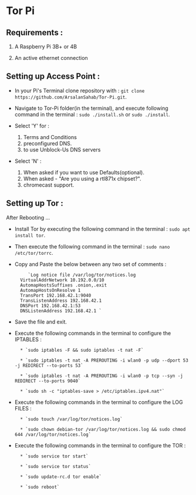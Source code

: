 Tor Pi
====================


Requirements :
-------------

1. A Raspberry Pi 3B+ or 4B

2. An active ethernet connection


Setting up Access Point :
-------------

* In your Pi's Terminal clone repository with : `git clone https://github.com/ArsalanSahab/Tor-Pi.git`.

* Navigate to Tor-Pi folder(in the terminal), and execute following command in the terminal : `sudo ./install.sh` or `sudo ./install`.

* Select 'Y' for :

	1. Terms and Conditions
	2. preconfigured DNS.
	3. to use Unblock-Us DNS servers

* Select 'N'  :

	1. When asked if you want to use Defaults(optional).
	2. When asked - "Are you using a rtl871x chipset?".
	3. chromecast support.


Setting up Tor :
-----------------------

After Rebooting ...

* Install Tor by executing the following command in the terminal : `sudo apt install tor`.

* Then execute the following command in the terminal : `sudo nano /etc/tor/torrc`.

* Copy and Paste the below between any two set of comments :

	       `Log notice file /var/log/tor/notices.log
		VirtualAddrNetwork 10.192.0.0/10
		AutomapHostsSuffixes .onion,.exit
		AutomapHostsOnResolve 1
		TransPort 192.168.42.1:9040
		TransListenAddress 192.168.42.1
		DNSPort 192.168.42.1:53
		DNSListenAddress 192.168.42.1 `

* Save the file and exit.

* Execute the following commands in the terminal to configure the IPTABLES :
	
	
		* `sudo iptables -F && sudo iptables -t nat -F`
		
		* `sudo iptables -t nat -A PREROUTING -i wlan0 -p udp --dport 53 -j REDIRECT --to-ports 53`

		* `sudo iptables -t nat -A PREROUTING -i wlan0 -p tcp --syn -j REDIRECT --to-ports 9040`

		* `sudo sh -c "iptables-save > /etc/iptables.ipv4.nat"`


* Execute the following commands in the terminal to configure the LOG FILES :

		
		* `sudo touch /var/log/tor/notices.log`

		* `sudo chown debian-tor /var/log/tor/notices.log && sudo chmod 644 /var/log/tor/notices.log`


* Execute the following commands in the terminal to configure the TOR :

		
		* `sudo service tor start`
		
		* `sudo service tor status`

		* `sudo update-rc.d tor enable`

		* `sudo reboot`



	





